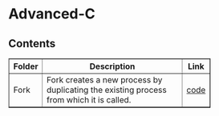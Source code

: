 # Advanced-C
<h2> Contents </h2>

<table style = "width : 80%" border = "1px solid black"> 
<tr>
<th>Folder</th>
<th>Description</th>
<th>Link</th>
</tr>

<tr>
<td> Fork </td>
<td> Fork creates a new process by duplicating the existing process from which it is called. </td>
<td><a href="https://github.com/Udhayamoorthi369/Advanced-C/tree/main/FILES"> code </a></td>
</tr>

